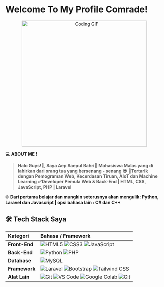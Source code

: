 # Welcome To My Profile Comrade!

<p align="center">
  <img src="https://media.giphy.com/media/v1.Y2lkPTc5MGI3NjExYWZ0dHkyenphdnkybXA0Nzc4NWt3NmtpYnZwdHJvdXQ5ZHkwN2VsZiZlcD12MV9naWZzX3NlYXJjaCZjdD1n/JqmupuTVZYaQX5s094/giphy.gif" alt="Coding GIF" width="400"/>
</p>


💻 **ABOUT ME !**
>**Halo Guys!👋, Saya Aep Saepul Bahri👋**
>**Mahasiswa Malas yang di lahirkan dari orang tua yang bersenang - senang 😎**
>**🚀Tertarik dengan Pemograman Web, Kecerdasan Tiruan, AIoT dan Machine Learning**
>**✅Developer Pemula Web & Back-End | HTML, CSS, JavaScript, PHP | Laravel**

🌐 **Dari pertama belajar dan mungkin seterusnya akan mengulik: Python, Laravel dan Javascript | opsi bahasa lain : C# dan C++** 

## 🛠️ Tech Stack Saya

| Kategori | Bahasa / Framework |
| :--- | :--- |
| **Front-End** | <img alt="HTML5" src="https://img.shields.io/badge/HTML5-E34F26?style=for-the-badge&logo=html5&logoColor=white"> <img alt="CSS3" src="https://img.shields.io/badge/CSS3-1572B6?style=for-the-badge&logo=css3&logoColor=white"> <img alt="JavaScript" src="https://img.shields.io/badge/JavaScript-F7DF1E?style=for-the-badge&logo=javascript&logoColor=black"> |
| **Back-End** | <img alt="Python" src="https://img.shields.io/badge/Python-3776AB?style=for-the-badge&logo=python&logoColor=white"> <img alt="PHP" src="https://img.shields.io/badge/PHP-777BB4?style=for-the-badge&logo=php&logoColor=white"> |
| **Database** | <img alt="MySQL" src="https://img.shields.io/badge/MySQL-4479A1?style=for-the-badge&logo=mysql&logoColor=white"> |
| **Framework**| <img alt="Laravel" src="https://img.shields.io/badge/Laravel-FF2D20?style=for-the-badge&logo=laravel&logoColor=white"> <img alt="Bootstrap" src="https://img.shields.io/badge/Bootstrap-563D7C?style=for-the-badge&logo=bootstrap&logoColor=white"> <img alt="Tailwind CSS" src="https://img.shields.io/badge/Tailwind%20CSS-06B6D4?style=for-the-badge&logo=tailwind-css&logoColor=white"> |
| **Alat Lain** | <img alt="Git" src="https://img.shields.io/badge/Git-F05032?style=for-the-badge&logo=git&logoColor=white"> <img alt="VS Code" src="https://img.shields.io/badge/VS%20Code-007ACC?style=for-the-badge&logo=visual-studio-code&logoColor=white"> <img alt="Google Colab" src="https://img.shields.io/badge/Google%20Colaboratory-F9AB00?style=for-the-badge&logo=google-colab&logoColor=white"> <img alt="Git" src="https://img.shields.io/badge/Git-F05032?style=for-the-badge&logo=git&logoColor=white"> |





